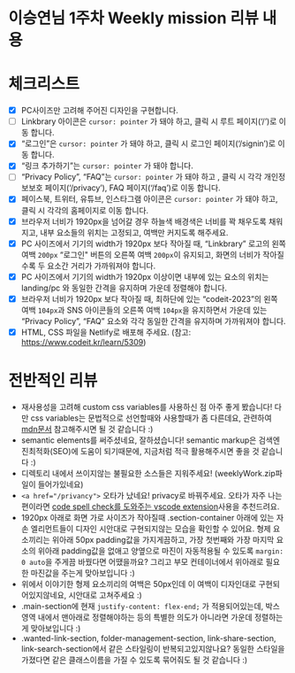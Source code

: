# 이승연님 1주차 Weekly mission 리뷰 내용

# 체크리스트

- [x] PC사이즈만 고려해 주어진 디자인을 구현합니다.
- [ ] Linkbrary 아이콘은 `cursor: pointer` 가 돼야 하고, 클릭 시 루트 페이지(‘/’)로 이동 합니다.
- [x] “로그인”은 `cursor: pointer` 가 돼야 하고, 클릭 시 로그인 페이지(‘/signin’)로 이동 합니다.
- [x] “링크 추가하기”는 `cursor: pointer` 가 돼야 합니다.
- [ ] “Privacy Policy”, “FAQ”는 `cursor: pointer` 가 돼야 하고 , 클릭 시 각각 개인정보보호 페이지(‘/privacy’), FAQ 페이지(‘/faq’)로 이동 합니다.
- [x] 페이스북, 트위터, 유튜브, 인스타그램 아이콘은 `cursor: pointer` 가 돼야 하고, 클릭 시 각각의 홈페이지로 이동 합니다.
- [x] 브라우저 너비가 1920px을 넘어갈 경우 하늘색 배경색은 너비를 꽉 채우도록 채워지고, 내부 요소들의 위치는 고정되고, 여백만 커지도록 해주세요.
- [x] PC 사이즈에서 기기의 width가 1920px 보다 작아질 때, “Linkbrary” 로고의 왼쪽 여백 `200px` “로그인" 버튼의 오른쪽 여백 `200px`이 유지되고, 화면의 너비가 작아질수록 두 요소간 거리가 가까워져야 합니다.
- [x] PC 사이즈에서 기기의 width가 1920px 이상이면 내부에 있는 요소의 위치는 landing/pc 와 동일한 간격을 유지하며 가운데 정렬해야 합니다.
- [x] 브라우저 너비가 1920px 보다 작아질 때, 최하단에 있는 “codeit-2023”의 왼쪽 여백 `104px`과 SNS 아이콘들의 오른쪽 여백 `104px`을 유지하면서 가운데 있는 “Privacy Policy”, “FAQ” 요소와 각각 동일한 간격을 유지하며 가까워져야 합니다.
- [x] HTML, CSS 파일을 Netlify로 배포해 주세요. (참고: https://www.codeit.kr/learn/5309)

# 전반적인 리뷰

- 재사용성을 고려해 custom css variables를 사용하신 점 아주 좋게 봤습니다! 다만 css variables는 문법적으로 선언할때와 사용할때가 좀 다른데요, 관련하여 [mdn문서](https://developer.mozilla.org/ko/docs/Web/CSS/Using_CSS_custom_properties) 참고해주시면 될 것 같습니다 :)
- semantic elements를 써주셨네요, 잘하셨습니다! semantic markup은 검색엔진최적화(SEO)에 도움이 되기때문에, 지금처럼 적극 활용해주시면 좋을 것 같습니다 :)
- 디렉토리 내에서 쓰이지않는 불필요한 소스들은 지워주세요! (weeklyWork.zip파일이 들어가있네요)
- `<a href="/privancy">` 오타가 났네요! privacy로 바꿔주세요. 오타가 자주 나는 편이라면 [code spell check를 도와주는 vscode extension](https://marketplace.visualstudio.com/items?itemName=streetsidesoftware.code-spell-checker)사용을 추천드려요.
- 1920px 아래로 화면 가로 사이즈가 작아질때 .section-container 아래에 있는 자손 엘리먼트들이 디자인 시안대로 구현되지않는 모습을 확인할 수 있어요. 형제 요소끼리는 위아래 50px padding값을 가지게끔하고, 가장 첫번째와 가장 마지막 요소의 위아래 padding값을 없애고 양옆으로 마진이 자동적용될 수 있도록 `margin: 0 auto`을 주게끔 바꿨다면 어땠을까요? 그리고 부모 컨테이너에서 위아래로 필요한 마진값을 주는게 맞아보입니다 :)
- 위에서 이야기한 형제 요소끼리의 여백은 50px인데 이 여백이 디자인대로 구현되어있지않네요, 시안대로 고쳐주세요 :)
- .main-section에 현재 `justify-content: flex-end;` 가 적용되어있는데, 박스 영역 내에서 맨아래로 정렬해야하는 등의 특별한 의도가 아니라면 가운데 정렬하는게 맞아보입니다 :)
- .wanted-link-section, folder-management-section, link-share-section, link-search-section에서 같은 스타일링이 반복되고있지않나요? 동일한 스타일을 가졌다면 같은 클래스이름을 가질 수 있도록 묶어줘도 될 것 같습니다 :)
